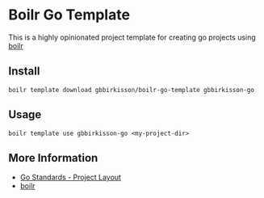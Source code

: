 # Boilr Go Template

This is a highly opinionated project template for creating go projects using [boilr](https://github.com/tmrts/boilr)

## Install

`boilr template download gbbirkisson/boilr-go-template gbbirkisson-go`

## Usage

`boilr template use gbbirkisson-go <my-project-dir>`

## More Information

- [Go Standards - Project Layout](https://github.com/golang-standards/project-layout)
- [boilr](https://github.com/tmrts/boilr)
